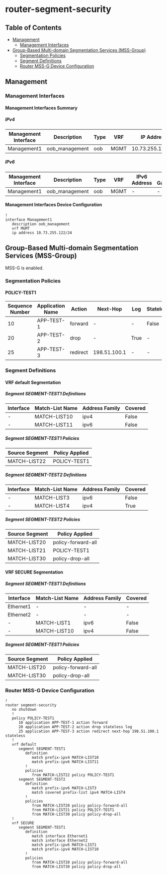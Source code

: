 # router-segment-security

## Table of Contents

- [Management](#management)
  - [Management Interfaces](#management-interfaces)
- [Group-Based Multi-domain Segmentation Services (MSS-Group)](#group-based-multi-domain-segmentation-services-mss-group)
  - [Segmentation Policies](#segmentation-policies)
  - [Segment Definitions](#segment-definitions)
  - [Router MSS-G Device Configuration](#router-mss-g-device-configuration)

## Management

### Management Interfaces

#### Management Interfaces Summary

##### IPv4

| Management Interface | Description | Type | VRF | IP Address | Gateway |
| -------------------- | ----------- | ---- | --- | ---------- | ------- |
| Management1 | oob_management | oob | MGMT | 10.73.255.122/24 | 10.73.255.2 |

##### IPv6

| Management Interface | Description | Type | VRF | IPv6 Address | IPv6 Gateway |
| -------------------- | ----------- | ---- | --- | ------------ | ------------ |
| Management1 | oob_management | oob | MGMT | - | - |

#### Management Interfaces Device Configuration

```eos
!
interface Management1
   description oob_management
   vrf MGMT
   ip address 10.73.255.122/24
```

## Group-Based Multi-domain Segmentation Services (MSS-Group)

MSS-G is enabled.

### Segmentation Policies

#### POLICY-TEST1

| Sequence Number | Application Name | Action | Next-Hop | Log | Stateless |
| --------------- | ---------------- | ------ | -------- | --- | ---------
| 10 | APP-TEST-1 | forward | - | - | False |
| 20 | APP-TEST-2 | drop | - | True | - |
| 25 | APP-TEST-3 | redirect | 198.51.100.1 | - | - |

### Segment Definitions

#### VRF default Segmentation

##### Segment SEGMENT-TEST1 Definitions

| Interface | Match-List Name | Address Family | Covered |
| --------- |------------ | -------------- | ------- |
| - | MATCH-LIST10 | ipv4 | False |
| - | MATCH-LIST11 | ipv6 | False |

##### Segment SEGMENT-TEST1 Policies

| Source Segment | Policy Applied |
| -------------- | -------------- |
| MATCH-LIST22 | POLICY-TEST1 |

##### Segment SEGMENT-TEST2 Definitions

| Interface | Match-List Name | Address Family | Covered |
| --------- |------------ | -------------- | ------- |
| - | MATCH-LIST3 | ipv6 | False |
| - | MATCH-LIST4 | ipv4 | True |

##### Segment SEGMENT-TEST2 Policies

| Source Segment | Policy Applied |
| -------------- | -------------- |
| MATCH-LIST20 | policy-forward-all |
| MATCH-LIST21 | POLICY-TEST1 |
| MATCH-LIST30 | policy-drop-all |

#### VRF SECURE Segmentation

##### Segment SEGMENT-TEST1 Definitions

| Interface | Match-List Name | Address Family | Covered |
| --------- |------------ | -------------- | ------- |
| Ethernet1 | - | - | - |
| Ethernet2 | - | - | - |
| - | MATCH-LIST1 | ipv6 | False |
| - | MATCH-LIST10 | ipv4 | False |

##### Segment SEGMENT-TEST1 Policies

| Source Segment | Policy Applied |
| -------------- | -------------- |
| MATCH-LIST20 | policy-forward-all |
| MATCH-LIST30 | policy-drop-all |

### Router MSS-G Device Configuration

```eos
!
router segment-security
   no shutdown
   !
   policy POLICY-TEST1
      10 application APP-TEST-1 action forward
      20 application APP-TEST-2 action drop stateless log
      25 application APP-TEST-3 action redirect next-hop 198.51.100.1 stateless
   !
   vrf default
      segment SEGMENT-TEST1
         definition
            match prefix-ipv4 MATCH-LIST10
            match prefix-ipv6 MATCH-LIST11
         !
         policies
            from MATCH-LIST22 policy POLICY-TEST1
      segment SEGMENT-TEST2
         definition
            match prefix-ipv6 MATCH-LIST3
            match covered prefix-list ipv4 MATCH-LIST4
         !
         policies
            from MATCH-LIST20 policy policy-forward-all
            from MATCH-LIST21 policy POLICY-TEST1
            from MATCH-LIST30 policy policy-drop-all
   !
   vrf SECURE
      segment SEGMENT-TEST1
         definition
            match interface Ethernet1
            match interface Ethernet2
            match prefix-ipv6 MATCH-LIST1
            match prefix-ipv4 MATCH-LIST10
         !
         policies
            from MATCH-LIST20 policy policy-forward-all
            from MATCH-LIST30 policy policy-drop-all
```
